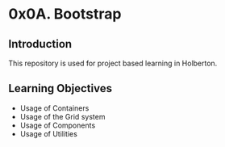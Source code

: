 # 0x0A. Bootstrap

## Introduction
This repository is used for project based learning in Holberton.

## Learning Objectives
- Usage of Containers
- Usage of the Grid system
- Usage of Components
- Usage of Utilities
